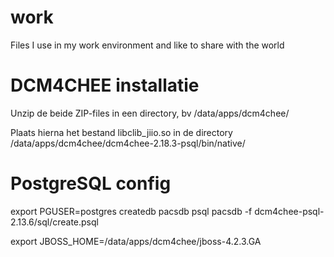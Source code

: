 # work
Files I use in my work environment and like to share with the world

# DCM4CHEE installatie

Unzip de beide ZIP-files in een directory, bv /data/apps/dcm4chee/

Plaats hierna het bestand libclib_jiio.so in de directory /data/apps/dcm4chee/dcm4chee-2.18.3-psql/bin/native/


# PostgreSQL config

 export PGUSER=postgres
 createdb pacsdb
 psql pacsdb -f dcm4chee-psql-2.13.6/sql/create.psql

export JBOSS_HOME=/data/apps/dcm4chee/jboss-4.2.3.GA
